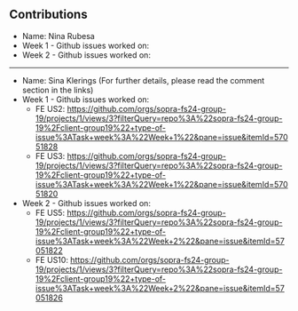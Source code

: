 ## Contributions
* Name: Nina Rubesa
* Week 1 - Github issues worked on:
* Week 2 - Github issues worked on:
***

* Name: Sina Klerings (For further details, please read the comment section in the links)
* Week 1 - Github issues worked on:
  * FE US2: https://github.com/orgs/sopra-fs24-group-19/projects/1/views/3?filterQuery=repo%3A%22sopra-fs24-group-19%2Fclient-group19%22+type-of-issue%3ATask+week%3A%22Week+1%22&pane=issue&itemId=57051828
  * FE US3: https://github.com/orgs/sopra-fs24-group-19/projects/1/views/3?filterQuery=repo%3A%22sopra-fs24-group-19%2Fclient-group19%22+type-of-issue%3ATask+week%3A%22Week+1%22&pane=issue&itemId=57051820
* Week 2 - Github issues worked on:
  * FE US5: https://github.com/orgs/sopra-fs24-group-19/projects/1/views/3?filterQuery=repo%3A%22sopra-fs24-group-19%2Fclient-group19%22+type-of-issue%3ATask+week%3A%22Week+2%22&pane=issue&itemId=57051822
  * FE US10: https://github.com/orgs/sopra-fs24-group-19/projects/1/views/3?filterQuery=repo%3A%22sopra-fs24-group-19%2Fclient-group19%22+type-of-issue%3ATask+week%3A%22Week+2%22&pane=issue&itemId=57051826
